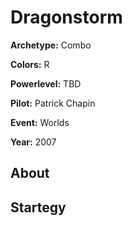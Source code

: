 # Dragonstorm

**Archetype:** Combo

**Colors:** R

**Powerlevel:** TBD

**Pilot:** Patrick Chapin

**Event:** Worlds

**Year:** 2007

## About

## Startegy 
